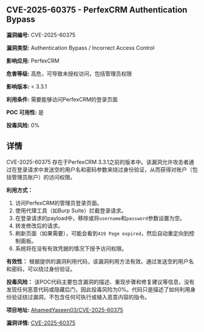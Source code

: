 ## CVE-2025-60375 - PerfexCRM Authentication Bypass

**漏洞编号:** CVE-2025-60375

**漏洞类型:** Authentication Bypass / Incorrect Access Control

**影响应用:** PerfexCRM

**危害等级:** 高危，可导致未授权访问，包括管理员权限

**影响版本:** < 3.3.1

**利用条件:** 需要能够访问PerfexCRM的登录页面

**POC 可用性:** 是

**投毒风险:** 0%

## 详情

CVE-2025-60375 存在于PerfexCRM 3.3.1之前的版本中。该漏洞允许攻击者通过在登录请求中发送空的用户名和密码参数来绕过身份验证，从而获得对账户（包括管理员账户）的访问权限。

**利用方式：**
1.  访问PerfexCRM的管理员登录页面。
2.  使用代理工具（如Burp Suite）拦截登录请求。
3.  在登录请求的payload中，移除或将`username`和`password`参数设置为空。
4.  转发修改后的请求。
5.  刷新页面（如果需要），可能会看到`419 Page expired`，然后自动重定向到控制面板。
6.  系统将在没有有效凭据的情况下授予访问权限。

**有效性：**
根据提供的漏洞利用代码，该漏洞利用方法有效。通过发送空的用户名和密码，可以绕过身份验证。

**投毒风险：**
该POC代码主要包含漏洞的描述、重现步骤和修复建议等信息，没有发现任何恶意代码或隐藏后门，因此投毒风险为0%。代码只是描述了如何利用身份验证绕过漏洞，不包含任何可执行或植入恶意内容的指令。

**项目地址:** [AhamedYaseen03/CVE-2025-60375](https://github.com/AhamedYaseen03/CVE-2025-60375)

**漏洞详情:** [CVE-2025-60375](https://nvd.nist.gov/vuln/detail/CVE-2025-60375)